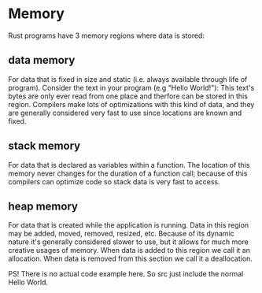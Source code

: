# Memory

Rust programs have 3 memory regions where data is stored: 

## data memory
For data that is fixed in size and static (i.e. always available through life 
of program). Consider the text in your program (e.g "Hello World!"): This text's bytes are only ever read from one place and therfore can be stored in
this region. Compilers make lots of optimizations with this kind of data,
and they are generally considered very fast to use since locations are known 
and fixed.

## stack memory
For data that is declared as variables within a function. The location of this memory never changes for the duration of a function call; because of this compilers can optimize code so stack data is very fast to access.

## heap memory
For data that is created while the application is running. Data in this region may be added, moved, removed, resized, etc. Because of its dynamic nature it's 
generally considered slower to use, but it allows for much more creative usages of memory. When data is added to this region we call it an allocation. When data is removed from this section we call it a deallocation.


PS! There is no actual code example here. So src just include the normal Hello World. 